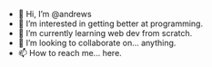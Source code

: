 - 👋 Hi, I’m @andrews
- 👀 I’m interested in getting better at programming.
- 🌱 I’m currently learning web dev from scratch.
- 💞️ I’m looking to collaborate on... anything.
- 📫 How to reach me... here.

<!---
andrews/andrews is a ✨ special ✨ repository because its `README.md` (this file) appears on your GitHub profile.
You can click the Preview link to take a look at your changes.
--->
